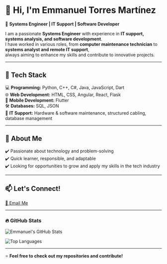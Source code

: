 # 👋 Hi, I'm Emmanuel Torres Martínez  

🚀 **Systems Engineer | IT Support | Software Developer**  

I am a passionate **Systems Engineer** with experience in **IT support, systems analysis, and software development**.  
I have worked in various roles, from **computer maintenance technician** to **systems analyst and remote IT support**,  
always aiming to enhance my skills and contribute to innovative projects.  

---

## 🔧 Tech Stack  
💻 **Programming:** Python, C++, C#, Java, JavaScript, Dart  
🌐 **Web Development:** HTML, CSS, Angular, React, Flask  
📱 **Mobile Development:** Flutter  
🛠 **Databases:** SQL, JSON  
📡 **IT Support:** Hardware & software maintenance, structured cabling, database management  

---

## 🌟 About Me  
✔️ Passionate about technology and problem-solving  
✔️ Quick learner, responsible, and adaptable  
✔️ Looking for opportunities to grow and apply my skills in the tech industry  

---

## 📫 Let's Connect!  
[📩 Email Me](mailto:emmanuel9586@outlook.com)  

---

### 🔥 GitHub Stats  
![Emmanuel's GitHub Stats](https://github-readme-stats.vercel.app/api?username=your-github-username&show_icons=true&theme=tokyonight)  

![Top Languages](https://github-readme-stats.vercel.app/api/top-langs/?username=your-github-username&layout=compact&theme=tokyonight)  

---

⭐ **Feel free to check out my repositories and contribute!**  

